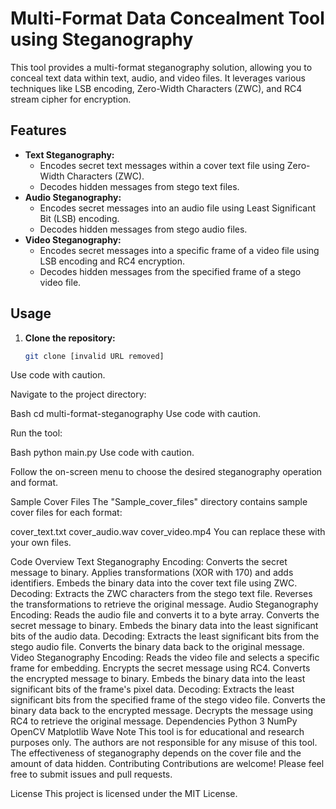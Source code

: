 # Multi-Format Data Concealment Tool using Steganography

This tool provides a multi-format steganography solution, allowing you to conceal text data within text, audio, and video files. It leverages various techniques like LSB encoding, Zero-Width Characters (ZWC), and RC4 stream cipher for encryption.

## Features

* **Text Steganography:**
    * Encodes secret text messages within a cover text file using Zero-Width Characters (ZWC).
    * Decodes hidden messages from stego text files.
* **Audio Steganography:**
    * Encodes secret messages into an audio file using Least Significant Bit (LSB) encoding.
    * Decodes hidden messages from stego audio files.
* **Video Steganography:**
    * Encodes secret messages into a specific frame of a video file using LSB encoding and RC4 encryption.
    * Decodes hidden messages from the specified frame of a stego video file.

## Usage

1. **Clone the repository:**

   ```bash
   git clone [invalid URL removed]
Use code with caution.

Navigate to the project directory:

Bash
cd multi-format-steganography
Use code with caution.

Run the tool:

Bash
python main.py
Use code with caution.

Follow the on-screen menu to choose the desired steganography operation and format.

Sample Cover Files
The "Sample_cover_files" directory contains sample cover files for each format:

cover_text.txt
cover_audio.wav
cover_video.mp4
You can replace these with your own files.

Code Overview
Text Steganography
Encoding:
Converts the secret message to binary.
Applies transformations (XOR with 170) and adds identifiers.
Embeds the binary data into the cover text file using ZWC.
Decoding:
Extracts the ZWC characters from the stego text file.
Reverses the transformations to retrieve the original message.
Audio Steganography
Encoding:
Reads the audio file and converts it to a byte array.
Converts the secret message to binary.
Embeds the binary data into the least significant bits of the audio data.
Decoding:
Extracts the least significant bits from the stego audio file.
Converts the binary data back to the original message.
Video Steganography
Encoding:
Reads the video file and selects a specific frame for embedding.
Encrypts the secret message using RC4.
Converts the encrypted message to binary.
Embeds the binary data into the least significant bits of the frame's pixel data.
Decoding:
Extracts the least significant bits from the specified frame of the stego video file.
Converts the binary data back to the encrypted message.
Decrypts the message using RC4 to retrieve the original message.
Dependencies
Python 3
NumPy
OpenCV
Matplotlib
Wave
Note
This tool is for educational and research purposes only.
The authors are not responsible for any misuse of this tool.
The effectiveness of steganography depends on the cover file and the amount of data hidden.
Contributing
Contributions are welcome! Please feel free to submit issues and pull requests.

License
This project is licensed under the MIT License.   

